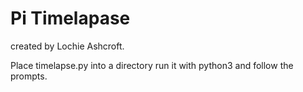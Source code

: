 # Pi Timelapase

created by Lochie Ashcroft.

Place timelapse.py into a directory run it with python3 and follow the prompts.
